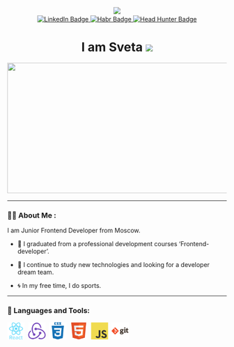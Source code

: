 <div id="header" align="center">
<!--   <img src="https://media.giphy.com/media/j6ZhcAyUctYrj2ueBi/giphy.gif" width="200"/> -->
  <img src="https://media.giphy.com/media/ptzlRfMuHaGgccUzbh/giphy.gif" width="300"/>
  <div id="badges">
    <a href="https://www.linkedin.com/in/svetlana-lisina-developer">
      <img src="https://img.shields.io/badge/LinkedIn-blue?style=flat-square&logo=linkedin&logoColor=white" alt="LinkedIn Badge"/>
    </a>
    <a href="https://career.habr.com/svetlanagreenfox">
      <img src="https://img.shields.io/badge/Habr_Career-blue?style=flat-square&logo=habr&logoColor=white" alt="Habr Badge"/>
    </a>
    <a href="https://pushkino.hh.ru/resume/d9714470ff0c9bf6960039ed1f3230354c6d72">
      <img src="https://img.shields.io/badge/HeadHunter-red?style=flat-square" alt="Head Hunter Badge"/>
    </a>  
  </div>
  <h1>
    I am Sveta
    <img src="https://media.giphy.com/media/hvRJCLFzcasrR4ia7z/giphy.gif" width="30px"/>
  </h1>
</div>
<div align="center">
  <img src="https://media.giphy.com/media/LMcB8XospGZO8UQq87/giphy.gif" width="600" height="300"/>
</div>

<hr color="#FF8C00">

### 🕵️‍♀️ About Me :
I am Junior Frontend Developer from Moscow.
- :dart: I graduated from a professional development courses ‘Frontend-developer’.

- :seedling: I continue to study new technologies and looking for a developer dream team.

- :cyclone: In my free time, I do sports.

<hr color="#FF8C00">

### :wrench: Languages and Tools:
<div>
  <img src="https://github.com/devicons/devicon/blob/master/icons/react/react-original-wordmark.svg" title="React" alt="React" width="40" height="40"/>&nbsp;
  <img src="https://github.com/devicons/devicon/blob/master/icons/redux/redux-original.svg" title="Redux" alt="Redux " width="40" height="40"/>&nbsp;
  <img src="https://github.com/devicons/devicon/blob/master/icons/css3/css3-plain-wordmark.svg"  title="CSS3" alt="CSS" width="40" height="40"/>&nbsp;
  <img src="https://github.com/devicons/devicon/blob/master/icons/html5/html5-original.svg" title="HTML5" alt="HTML" width="40" height="40"/>&nbsp;
  <img src="https://github.com/devicons/devicon/blob/master/icons/javascript/javascript-original.svg" title="JavaScript" alt="JavaScript" width="40" height="40"/>&nbsp;
  <img src="https://github.com/devicons/devicon/blob/master/icons/git/git-original-wordmark.svg" title="Git" **alt="Git" width="40" height="40"/>
</div>
